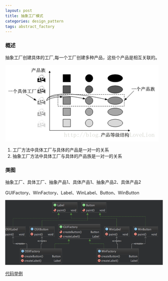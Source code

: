 ```yaml
---
layout: post
title: 抽象工厂模式
categories: design_pattern
tags: abstract_factory
---
```


### 概述
抽象工厂创建具体的工厂,每一个工厂创建多种产品，这些个产品是相互关联的。

![产品族](/images/design_pattern/abstract_factory.jpeg)
1.  工厂方法中具体工厂与具体的产品是一对一的关系
2.  抽象工厂方法中具体工厂与具体的产品族是一对一的关系

### 类图

抽象工厂、具体工厂、抽象产品1、具体产品1、抽象产品2、具体产品2

GUIFactory、WinFactory、Label、WinLabel、Button、WinButton

![类图](/images/design_pattern/abstract_factory.png)

[代码举例](https://github.com/lcj1992/learn/tree/master/java/designPattern/src/main/java/creational/abstractFactory)

